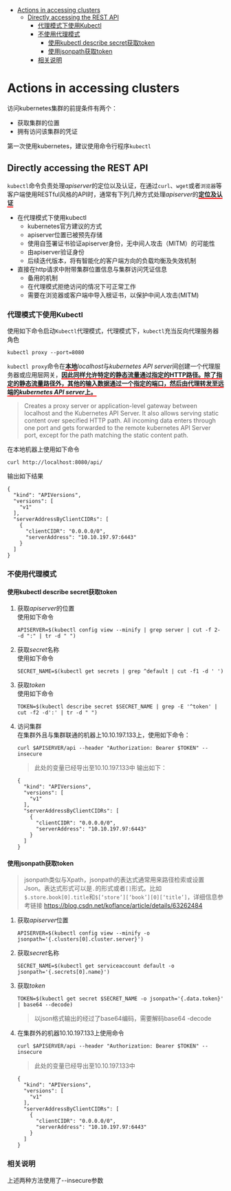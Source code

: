 
- [Actions in accessing clusters](#actions-in-accessing-clusters)
  - [Directly accessing the REST API](#directly-accessing-the-rest-api)
    - [代理模式下使用Kubectl](#%e4%bb%a3%e7%90%86%e6%a8%a1%e5%bc%8f%e4%b8%8b%e4%bd%bf%e7%94%a8kubectl)
    - [不使用代理模式](#%e4%b8%8d%e4%bd%bf%e7%94%a8%e4%bb%a3%e7%90%86%e6%a8%a1%e5%bc%8f)
      - [使用kubectl describe secret获取token](#%e4%bd%bf%e7%94%a8kubectl-describe-secret%e8%8e%b7%e5%8f%96token)
      - [使用jsonpath获取token](#%e4%bd%bf%e7%94%a8jsonpath%e8%8e%b7%e5%8f%96token)
    - [相关说明](#%e7%9b%b8%e5%85%b3%e8%af%b4%e6%98%8e)

# Actions in accessing clusters

访问kubernetes集群的前提条件有两个：

+ 获取集群的位置
+ 拥有访问该集群的凭证

第一次使用kubernetes，建议使用命令行程序`kubectl`

## Directly accessing the REST API

`kubectl`命令负责处理*apiserver*的定位以及认证，在通过`curl`、`wget`或者`浏览器`等客户端使用RESTful风格的API时，通常有下列几种方式处理*apiserver*的<span style="border-bottom: 2px solid red; font-weight: bold">定位及认证</span>

+ 在代理模式下使用kubectl
  + kubernetes官方建议的方式
  + apiserver位置已被预先存储
  + 使用自签署证书验证apiserver身份，无中间人攻击（MITM）的可能性
  + 由apiserver验证身份
  + 后续迭代版本，将有智能化的客户端方向的负载均衡及失效机制
+ 直接在http请求中附带集群位置信息与集群访问凭证信息
  + 备用的机制
  + 在代理模式拒绝访问的情况下可正常工作
  + 需要在浏览器或客户端中导入根证书，以保护中间人攻击(MITM)

### 代理模式下使用Kubectl

使用如下命令启动`Kubectl`代理模式，代理模式下，`kubectl`充当反向代理服务器角色

```terminal
kubectl proxy --port=8080
```

`kubectl proxy`命令在<span style="border-bottom: 2px solid red; font-weight: bold">本地</span>*localhost*与*kubernetes API server*间创建一个代理服务器或应用层网关，<span style="border-bottom: 2px solid red; font-weight: bold">因此同样允许特定的静态流量通过指定的HTTP路径。除了指定的静态流量路径外，其他的输入数据通过一个指定的端口，然后由代理转发至远端的*kubernetes API server*上。</span>

> Creates a proxy server or application-level gateway between localhost and the Kubernetes API Server. It also allows serving static content over specified HTTP path. All incoming data enters through one port and gets forwarded to the remote kubernetes API Server port, except for the path matching the static content path.

在本地机器上使用如下命令

```terminal
curl http://localhost:8080/api/
```

输出如下结果

```terminal
{
  "kind": "APIVersions",
  "versions": [
    "v1"
  ],
  "serverAddressByClientCIDRs": [
    {
      "clientCIDR": "0.0.0.0/0",
      "serverAddress": "10.10.197.97:6443"
    }
  ]
}
```

### 不使用代理模式

#### 使用kubectl describe secret获取token

1. 获取*apiserver*的位置  
   使用如下命令  
   ```terminal
   APISERVER=$(kubectl config view --minify | grep server | cut -f 2- -d ":" | tr -d " ")
   ```
2. 获取*secret*名称  
   使用如下命令
   ```terminal
   SECRET_NAME=$(kubectl get secrets | grep ^default | cut -f1 -d ' ')
   ```
3. 获取*token*  
   使用如下命令
   ```terminal
   TOKEN=$(kubectl describe secret $SECRET_NAME | grep -E '^token' | cut -f2 -d':' | tr -d " ")
   ```
4. 访问集群  
   在集群外且与集群联通的机器上10.10.197.133上，使用如下命令：
   ```terminal
   curl $APISERVER/api --header "Authorization: Bearer $TOKEN" --insecure
   ```
   > 此处的变量已经导出至10.10.197.133中
   输出如下：
   ```terminal
   {
     "kind": "APIVersions",
     "versions": [
       "v1"
     ],
     "serverAddressByClientCIDRs": [
       {
         "clientCIDR": "0.0.0.0/0",
         "serverAddress": "10.10.197.97:6443"
       }
     ]
   }
   ```

#### 使用jsonpath获取token

> jsonpath类似与Xpath，jsonpath的表达式通常用来路径检索或设置Json。表达式形式可以是`.`的形式或者`[]`形式。比如`$.store.book[0].title`和`$[‘store’][‘book’][0][‘title’]`，详细信息参考链接 https://blog.csdn.net/koflance/article/details/63262484   

1. 获取*apiserver*位置   
   ```terminal
   APISERVER=$(kubectl config view --minify -o jsonpath='{.clusters[0].cluster.server}')
   ```
2. 获取*secret*名称
   ```terminal
   SECRET_NAME=$(kubectl get serviceaccount default -o jsonpath='{.secrets[0].name}')
   ```
3. 获取*token*
   ```terminal
   TOKEN=$(kubectl get secret $SECRET_NAME -o jsonpath='{.data.token}' | base64 --decode)
   ```
   > 以json格式输出的经过了base64编码，需要解码base64 -decode
4. 在集群外的机器10.10.197.133上使用命令
   ```
   curl $APISERVER/api --header "Authorization: Bearer $TOKEN" --insecure
   ```
   > 此处的变量已经导出至10.10.197.133中
   ```terminal
   {
     "kind": "APIVersions",
     "versions": [
       "v1"
     ],
     "serverAddressByClientCIDRs": [
       {
         "clientCIDR": "0.0.0.0/0",
         "serverAddress": "10.10.197.97:6443"
       }
     ]
   }
   ```

### 相关说明
上述两种方法使用了--insecure参数
